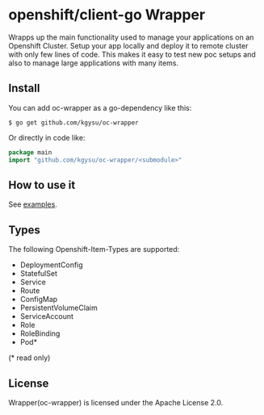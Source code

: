 # openshift/client-go Wrapper

Wrapps up the main functionality used to manage your applications on an Openshift Cluster. 
Setup your app locally and deploy it to remote cluster with only few lines of code. This 
makes it easy to test new poc setups and also to manage large applications with many items.


## Install

You can add oc-wrapper as a go-dependency like this:

```
$ go get github.com/kgysu/oc-wrapper
```

Or directly in code like:

```go
package main
import "github.com/kgysu/oc-wrapper/<submodule>"
```

## How to use it

See [examples](/examples).


## Types

The following Openshift-Item-Types are supported:
 - DeploymentConfig
 - StatefulSet
 - Service
 - Route
 - ConfigMap
 - PersistentVolumeClaim
 - ServiceAccount
 - Role
 - RoleBinding
 - Pod*

(* read only)


## License

Wrapper(oc-wrapper) is licensed under the Apache License 2.0.

